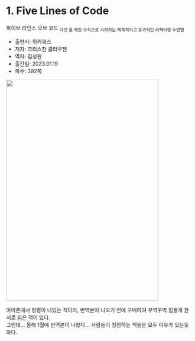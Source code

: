 # 1. Five Lines of Code

파이브 라인스 오브 코드 <sub>다섯 줄 제한 규칙으로 시작하는 체계적이고 효과적인 리팩터링 수련법</sub>

* 출판사: 위키북스
* 저자: 크리스찬 클라우젠
* 역자: 김성원
* 출간일: 2023.01.19
* 쪽수: 392쪽

<a href="https://product.kyobobook.co.kr/detail/S000200661796" target="_blank">
	<img src="https://contents.kyobobook.co.kr/sih/fit-in/458x0/pdt/9791158393915.jpg" width="411" height="600"/>
</a>

아마존에서 정평이 나있는 책이라, 번역본이 나오기 전에 구매하여 꾸역꾸역 힘들게 원서로 읽은 적이 있다.   
그런데... 올해 1월에 번역본이 나왔다... 사람들이 칭찬하는 책들은 모두 이유가 있는듯 하다.